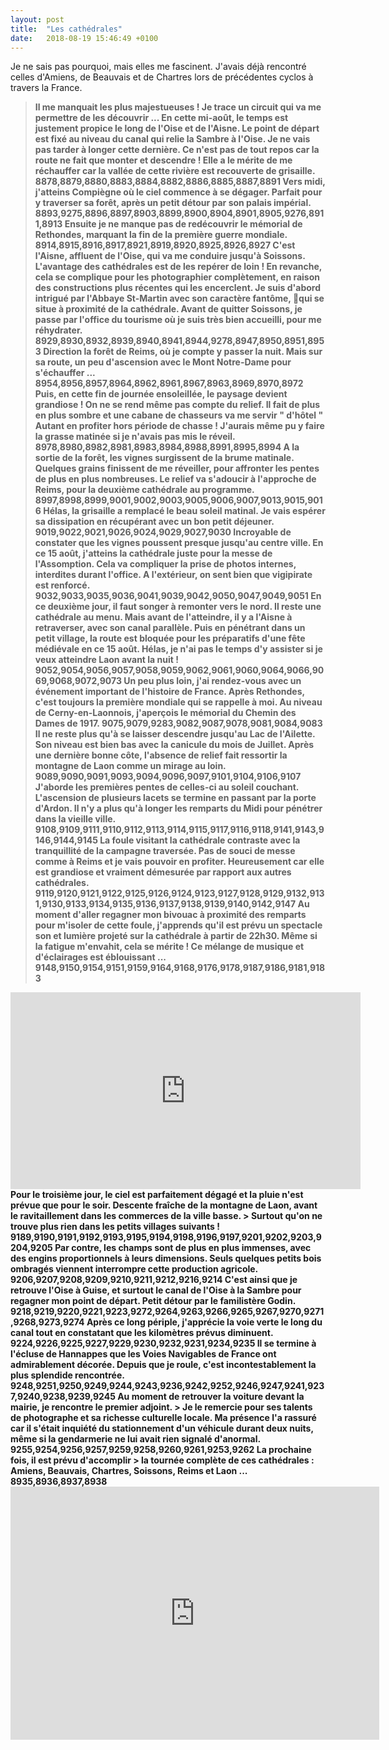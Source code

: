 ```yaml
---
layout: post
title:  "Les cathédrales"
date:   2018-08-19 15:46:49 +0100
---
```

Je ne sais pas pourquoi, mais elles me fascinent.
J'avais déjà rencontré celles d'Amiens, de Beauvais et de Chartres lors de précédentes cyclos à travers la France.
> <strong>Il me manquait les plus majestueuses !
Je trace un circuit qui va me permettre de les découvrir ...
En cette mi-août, le temps est justement propice le long de l'Oise et de l'Aisne.
Le point de départ est fixé au niveau du canal qui relie la Sambre à l'Oise.
Je ne vais pas tarder à longer cette dernière.
> Ce n'est pas de tout repos car la route ne fait que monter et descendre !
Elle a le mérite de me réchauffer car la vallée de cette rivière est recouverte de grisaille.
8878,8879,8880,8883,8884,8882,8886,8885,8887,8891
Vers midi, j'atteins Compiègne où le ciel commence à se dégager.
Parfait pour y traverser sa forêt, après un petit détour par son palais impérial.
8893,9275,8896,8897,8903,8899,8900,8904,8901,8905,9276,8911,8913
Ensuite je ne manque pas de redécouvrir le mémorial de Rethondes, marquant la fin de la première guerre mondiale.
8914,8915,8916,8917,8921,8919,8920,8925,8926,8927
C'est l'Aisne, affluent de l'Oise, qui va me conduire jusqu'à Soissons.
> L'avantage des cathédrales est de les repérer de loin !
En revanche, cela se complique pour les photographier complètement, en raison des constructions plus récentes qui les encerclent.
Je suis d'abord intrigué par l'Abbaye St-Martin avec son caractère fantôme, qui se situe à proximité de la cathédrale.
Avant de quitter Soissons, je passe par l'office du tourisme où je suis très bien accueilli, pour me réhydrater.
8929,8930,8932,8939,8940,8941,8944,9278,8947,8950,8951,8953
Direction la forêt de Reims, où je compte y passer la nuit.
Mais sur sa route, un peu d'ascension avec le Mont Notre-Dame pour s'échauffer ...
8954,8956,8957,8964,8962,8961,8967,8963,8969,8970,8972
Puis, en cette fin de journée ensoleillée, le paysage devient grandiose !
> On ne se rend même pas compte du relief.
Il fait de plus en plus sombre et une cabane de chasseurs va me servir " d'hôtel "
Autant en profiter hors période de chasse !
J'aurais même pu y faire la grasse matinée si je n'avais pas mis le réveil.
8978,8980,8982,8981,8983,8984,8988,8991,8995,8994
A la sortie de la forêt, les vignes surgissent de la brume matinale.
> Quelques grains finissent de me réveiller, pour affronter les pentes de plus en plus    nombreuses.
Le relief va s'adoucir à l'approche de Reims, pour la deuxième cathédrale au programme.
8997,8998,8999,9001,9002,9003,9005,9006,9007,9013,9015,9016
Hélas, la grisaille a remplacé le beau soleil matinal.
Je vais espérer sa dissipation en récupérant avec un bon petit déjeuner.
9019,9022,9021,9026,9024,9029,9027,9030
Incroyable de constater que les vignes poussent presque jusqu'au centre ville.
> En ce 15 août, j'atteins la cathédrale juste pour la messe de l'Assomption.
Cela va compliquer la prise de photos internes, interdites durant l'office.
A l'extérieur, on sent bien que vigipirate est renforcé.
9032,9033,9035,9036,9041,9039,9042,9050,9047,9049,9051
En ce deuxième jour, il faut songer à remonter vers le nord.
> Il reste une cathédrale au menu.
Mais avant de l'atteindre, il y a l'Aisne à retraverser, avec son canal parallèle.
Puis en pénétrant dans un petit village, la route est bloquée pour les préparatifs d'une fête médiévale en ce 15 août.
Hélas, je n'ai pas le temps d'y assister si je veux atteindre Laon avant la nuit !
9052,9054,9056,9057,9058,9059,9062,9061,9060,9064,9066,9069,9068,9072,9073
Un peu plus loin, j'ai rendez-vous avec un événement important de l'histoire de France.
Après Rethondes, c'est toujours la première mondiale qui se rappelle à moi.
Au niveau de Cerny-en-Laonnois, j'aperçois le mémorial du Chemin des Dames de 1917.
9075,9079,9283,9082,9087,9078,9081,9084,9083
Il ne reste plus qu'à se laisser descendre jusqu'au Lac de l'Ailette.
> Son niveau est bien bas avec la canicule du mois de Juillet.
Après une dernière bonne côte, l'absence de relief fait ressortir la montagne de Laon comme un mirage au loin.
9089,9090,9091,9093,9094,9096,9097,9101,9104,9106,9107
J'aborde les premières pentes de celles-ci au soleil couchant.
L'ascension de plusieurs lacets se termine en passant par la porte d'Ardon.
Il n'y a plus qu'à longer les remparts du Midi pour pénétrer dans la vieille ville.
9108,9109,9111,9110,9112,9113,9114,9115,9117,9116,9118,9141,9143,9146,9144,9145
> La foule visitant la cathédrale contraste avec la tranquillité de la campagne traversée.
Pas de souci de messe comme à Reims et je vais pouvoir en profiter.
Heureusement car elle est grandiose et vraiment démesurée par rapport aux autres cathédrales.
9119,9120,9121,9122,9125,9126,9124,9123,9127,9128,9129,9132,9131,9130,9133,9134,9135,9136,9137,9138,9139,9140,9142,9147
Au moment d'aller regagner mon bivouac à proximité des remparts pour m'isoler de cette foule, j'apprends qu'il est prévu un spectacle son et lumière projeté sur la cathédrale à partir de 22h30.
> Même si la fatigue m'envahit, cela se mérite !
Ce mélange de musique et d'éclairages est éblouissant ...
9148,9150,9154,9151,9159,9164,9168,9176,9178,9187,9186,9181,9183

<center><iframe src="https://www.youtube.com/embed/4SeCTnvtrC0" width="560" height="315" frameborder="0" allowfullscreen="allowfullscreen"></iframe></center>
Pour le troisième jour, le ciel est parfaitement dégagé et la pluie n'est prévue que pour le soir.
Descente fraîche de la montagne de Laon, avant le ravitaillement dans les commerces de la ville basse.
> Surtout qu'on ne trouve plus rien dans les petits villages suivants !
9189,9190,9191,9192,9193,9195,9194,9198,9196,9197,9201,9202,9203,9204,9205
Par contre, les champs sont de plus en plus immenses, avec des engins proportionnels à leurs dimensions.
Seuls quelques petits bois ombragés viennent interrompre cette production agricole.
9206,9207,9208,9209,9210,9211,9212,9216,9214
C'est ainsi que je retrouve l'Oise à Guise, et surtout le canal de l'Oise à la Sambre pour regagner mon point de départ.
Petit détour par le familistère Godin.
9218,9219,9220,9221,9223,9272,9264,9263,9266,9265,9267,9270,9271,9268,9273,9274
Après ce long périple, j'apprécie la voie verte le long du canal tout en constatant que les kilomètres prévus diminuent.
9224,9226,9225,9227,9229,9230,9232,9231,9234,9235
Il se termine à l'écluse de Hannappes que les Voies Navigables de France ont admirablement décorée.
Depuis que je roule, c'est incontestablement la plus splendide rencontrée.
9248,9251,9250,9249,9244,9243,9236,9242,9252,9246,9247,9241,9237,9240,9238,9239,9245
Au moment de retrouver la voiture devant la mairie, je rencontre le premier adjoint.
> Je le remercie pour ses talents de photographe et sa richesse culturelle locale.
Ma présence l'a rassuré car il s'était inquiété du stationnement d'un véhicule durant deux nuits, même si la gendarmerie ne lui avait rien signalé d'anormal.
9255,9254,9256,9257,9259,9258,9260,9261,9253,9262
La prochaine fois, il est prévu d'accomplir > la tournée complète de ces cathédrales : Amiens, Beauvais, Chartres, Soissons, Reims et Laon ...
8935,8936,8937,8938

<center><iframe src="https://www.strava.com/activities/1776805677/embed/e875e11d1aa19d7daba0586069fda945dfab60b1" width="590" height="405" frameborder="0" scrolling="no"></iframe></center>